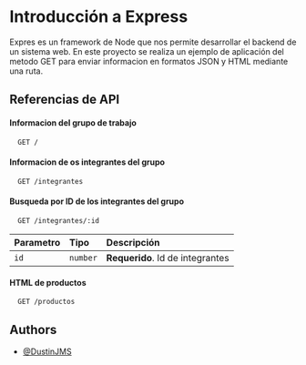 
# Introducción a Express

Expres es un framework de Node que nos permite desarrollar el backend de un sistema web.
En este proyecto se realiza un ejemplo de aplicación del metodo GET para enviar informacion en formatos JSON y HTML mediante una ruta.




## Referencias de API

#### Informacion del grupo de trabajo

```http
  GET /
```


#### Informacion de os integrantes del grupo
```http
  GET /integrantes
```


#### Busqueda por ID de los integrantes del grupo
```http
  GET /integrantes/:id
```
| Parametro | Tipo     | Descripción                       |
| :-------- | :------- | :-------------------------------- |
| `id`      | `number` | **Requerido**. Id de integrantes  |

#### HTML de productos
```http
  GET /productos
```






## Authors

- [@DustinJMS](https://github.com/Dustin1904)

